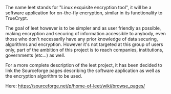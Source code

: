 The name leet stands for "Linux exquisite encryption tool", it will be a software application for on-the-fly encryption, similar in its functionality to TrueCrypt.

The goal of leet however is to be simpler and as user friendly as possible, making encryption and securing of information accessible to anybody, even those who don't necessarily have any prior knowledge of data securing, algorithms and encryption. However it's not targeted at this group of users only, part of the ambition of this project is to reach companies, institutions, governments (etc...) as well.

For a more complete description of the leet project, it has been decided to link the Sourceforge pages describing the software application as well as the encryption algorithm to be used.

Here: https://sourceforge.net/p/home-of-leet/wiki/browse_pages/
